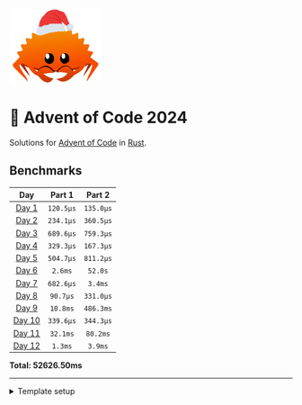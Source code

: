<img src="./.assets/christmas_ferris.png" width="164">

# 🎄 Advent of Code 2024

Solutions for [Advent of Code](https://adventofcode.com/) in [Rust](https://www.rust-lang.org/).

<!--- advent_readme_stars table --->

<!--- benchmarking table --->
## Benchmarks

| Day | Part 1 | Part 2 |
| :---: | :---: | :---:  |
| [Day 1](./src/bin/01.rs) | `120.5µs` | `135.0µs` |
| [Day 2](./src/bin/02.rs) | `234.1µs` | `360.5µs` |
| [Day 3](./src/bin/03.rs) | `689.6µs` | `759.3µs` |
| [Day 4](./src/bin/04.rs) | `329.3µs` | `167.3µs` |
| [Day 5](./src/bin/05.rs) | `504.7µs` | `811.2µs` |
| [Day 6](./src/bin/06.rs) | `2.6ms` | `52.0s` |
| [Day 7](./src/bin/07.rs) | `682.6µs` | `3.4ms` |
| [Day 8](./src/bin/08.rs) | `90.7µs` | `331.0µs` |
| [Day 9](./src/bin/09.rs) | `10.8ms` | `486.3ms` |
| [Day 10](./src/bin/10.rs) | `339.6µs` | `344.3µs` |
| [Day 11](./src/bin/11.rs) | `32.1ms` | `80.2ms` |
| [Day 12](./src/bin/12.rs) | `1.3ms` | `3.9ms` |

**Total: 52626.50ms**
<!--- benchmarking table --->

---

<details>
    <summary>Template setup</summary>

    ## Template setup

    This template supports all major OS (macOS, Linux, Windows).

    ### 📝 Create your repository

    1.  Open [the template repository](https://github.com/fspoettel/advent-of-code-rust) on Github.
    2.  Click [Use this template](https://github.com/fspoettel/advent-of-code-rust/generate) and create your repository.
    3.  Clone your repository to your computer.
    4.  If you are solving a previous year's advent of code, change the `AOC_YEAR` variable in `.cargo/config.toml` to reflect the year you are solving.

    ### 💻 Setup rust

    1.  Install the [Rust toolchain](https://www.rust-lang.org/tools/install).
    2.  (recommended) Install the [rust-analyzer](https://rust-analyzer.github.io/manual.html) extension for your code editor.
    3.  (optional) Install a native debugger. If you are using VS Code, [CodeLLDB](https://marketplace.visualstudio.com/items?itemName=vadimcn.vscode-lldb) is a good option.

    ---

    ✨ You can start solving puzzles now! Head to the [Usage section](#usage) to see how to use this template. If you like, you can configure [some optional features](#optional-template-features).

    ## Usage

    ### ➡️ Scaffold a day

    ```sh
    # example: `cargo scaffold 1`
    cargo scaffold <day>

    # output:
    # Created module file "src/bin/01.rs"
    # Created empty input file "data/inputs/01.txt"
    # Created empty example file "data/examples/01.txt"
    # ---
    # 🎄 Type `cargo solve 01` to run your solution.
    ```

    Individual solutions live in the `./src/bin/` directory as separate binaries. _Inputs_ and _examples_ live in the the `./data` directory.

    Every [solution](https://github.com/fspoettel/advent-of-code-rust/blob/main/src/template.txt) has _tests_ referencing its _example_ file in `./data/examples`. Use these tests to develop and debug your solutions against the example input. In VS Code, `rust-analyzer` will display buttons for running / debugging these unit tests above the unit test blocks.

    > [!TIP]
    > If a day has multiple example inputs, you can use the `read_file_part()` helper in your tests instead of `read_file()`. If this e.g. applies to day 1, you can create a second example file `01-2.txt` and invoke the helper like `let result = part_two(&advent_of_code::template::read_file_part("examples", DAY, 2));`. This supports an arbitrary number of example files.

    ### ➡️ Download input for a day

    > [!IMPORTANT]
    > This requires [installing the aoc-cli crate](#configure-aoc-cli-integration).

    You can automatically download puzzle input and description by either appending the `--download` flag to `scaffold` (e.g. `cargo scaffold 4 --download`) or with the separate `download` command:

    ```sh
    # example: `cargo download 1`
    cargo download <day>

    # output:
    # [INFO  aoc] 🎄 aoc-cli - Advent of Code command-line tool
    # [INFO  aoc_client] 🎅 Saved puzzle to 'data/puzzles/01.md'
    # [INFO  aoc_client] 🎅 Saved input to 'data/inputs/01.txt'
    # ---
    # 🎄 Successfully wrote input to "data/inputs/01.txt".
    # 🎄 Successfully wrote puzzle to "data/puzzles/01.md".
    ```

    ### ➡️ Run solutions for a day

    ```sh
    # example: `cargo solve 01`
    cargo solve <day>

    # output:
    #     Finished dev [unoptimized + debuginfo] target(s) in 0.13s
    #     Running `target/debug/01`
    # Part 1: 42 (166.0ns)
    # Part 2: 42 (41.0ns)
    ```

    The `solve` command runs your solution against real puzzle inputs. To run an optimized build of your code, append the `--release` flag as with any other rust program.

    #### Submitting solutions

    > [!IMPORTANT]
    > This requires [installing the aoc-cli crate](#configure-aoc-cli-integration).

    Append the `--submit <part>` option to the `solve` command to submit your solution for checking.

    ### ➡️ Run all solutions

    ```sh
    cargo all

    # output:
    #     Running `target/release/advent_of_code`
    # ----------
    # | Day 01 |
    # ----------
    # Part 1: 42 (19.0ns)
    # Part 2: 42 (19.0ns)
    # <...other days...>
    # Total: 0.20ms
    ```

    This runs all solutions sequentially and prints output to the command-line. Same as for the `solve` command, the `--release` flag runs an optimized build.

    ### ➡️ Benchmark your solutions

    ```sh
    # example: `cargo time 8 --store`
    cargo time <day> [--all] [--store]

    # output:
    # Day 08
    # ------
    # Part 1: 1 (39.0ns @ 10000 samples)
    # Part 2: 2 (39.0ns @ 10000 samples)
    #
    # Total (Run): 0.00ms
    #
    # Stored updated benchmarks.
    ```

    The `cargo time` command allows you to benchmark your code and store timings in the readme. When benching, the runner will run your code between `10` and `10.000` times, depending on execution time of first execution, and print the average execution time.

    `cargo time` has three modes of execution:

    1.  `cargo time` without arguments incrementally benches solutions that do not have been stored in the readme yet and skips the rest.
    2.  `cargo time <day>` benches a single solution.
    3.  `cargo time --all` benches all solutions.

    By default, `cargo time` does not write to the readme. In order to do so, append the `--store` flag: `cargo time --store`.

    > Please note that these are not _scientific_ benchmarks, understand them as a fun approximation. 😉 Timings, especially in the microseconds range, might change a bit between invocations.

    ### ➡️ Run all tests

    ```sh
    cargo test
    ```

    To run tests for a specific day, append `--bin <day>`, e.g. `cargo test --bin 01`. You can further scope it down to a specific part, e.g. `cargo test --bin 01 part_one`.

    ### ➡️ Read puzzle description

    > [!IMPORTANT]
    > This command requires [installing the aoc-cli crate](#configure-aoc-cli-integration).

    ```sh
    # example: `cargo read 1`
    cargo read <day>

    # output:
    # Loaded session cookie from "/Users/<snip>/.adventofcode.session".
    # Fetching puzzle for day 1, 2022...
    # ...the input...
    ```

    ### ➡️ Scaffold, download & read the current aoc day

    > [!IMPORTANT]
    > This command requires [installing the aoc-cli crate](#configure-aoc-cli-integration).

    During december, the `today` shorthand command can be used to:

    - scaffold a solution for the current day
    - download its input
    - and read the puzzle

    in one go.

    ```sh
    # example: `cargo today` on December 1st
    cargo today

    # output:
    # Created module file "src/bin/01.rs"
    # Created empty input file "data/inputs/01.txt"
    # Created empty example file "data/examples/01.txt"
    # ---
    # 🎄 Type `cargo solve 01` to run your solution.
    # [INFO  aoc] 🎄 aoc-cli - Advent of Code command-line tool
    # [INFO  aoc_client] 🎅 Saved puzzle to 'data/puzzles/01.md'
    # [INFO  aoc_client] 🎅 Saved input to 'data/inputs/01.txt'
    # ---
    # 🎄 Successfully wrote input to "data/inputs/01.txt".
    # 🎄 Successfully wrote puzzle to "data/puzzles/01.md".
    #
    # Loaded session cookie from "/Users/<snip>/.adventofcode.session".
    # Fetching puzzle for day 1, 2022...
    # ...the input...
    ```

    ### ➡️ Format code

    ```sh
    cargo fmt
    ```

    ### ➡️ Lint code

    ```sh
    cargo clippy
    ```

    ## Optional template features

    ### Configure aoc-cli integration

    1. Install [`aoc-cli`](https://github.com/scarvalhojr/aoc-cli/) via cargo: `cargo install aoc-cli --version 0.12.0`
    2. Create the file `<home_directory>/.adventofcode.session` and paste your session cookie into it. To retrieve the session cookie, press F12 anywhere on the Advent of Code website to open your browser developer tools. Look in _Cookies_ under the _Application_ or _Storage_ tab, and copy out the `session` cookie value. [^1]

    Once installed, you can use the [download command](#download-input--description-for-a-day), the read command, and automatically submit solutions via the [`--submit` flag](#submitting-solutions).

    ### Automatically track ⭐️ progress in the readme

    This template includes [a Github action](https://github.com/k2bd/advent-readme-stars) that automatically updates the readme with your advent of code progress.

    To enable it, complete the following steps:

    #### 1. Create a private leaderboard

    Go to the leaderboard page of the year you want to track and click _Private Leaderboard_. If you have not created a leaderboard yet, create one by clicking _Create It_. Your leaderboard should be accessible under `https://adventofcode.com/{year}/leaderboard/private/view/{aoc_user_id}`.

    #### 2. Set repository secrets

    Go to the _Secrets_ tab in your repository settings and create the following secrets:

    - `AOC_USER_ID`: Go to [this page](https://adventofcode.com/settings) and copy your user id. It's the number behind the `#` symbol in the first name option. Example: `3031`.
    - `AOC_YEAR`: the year you want to track. Example: `2021`.
    - `AOC_SESSION`: an active session[^2] for the advent of code website. To get this, press F12 anywhere on the Advent of Code website to open your browser developer tools. Look in your Cookies under the Application or Storage tab, and copy out the `session` cookie.

    Go to the _Variables_ tab in your repository settings and create the following variable:

    - `AOC_ENABLED`: This variable controls whether the workflow is enabled. Set it to `true` to enable the progress tracker. After you complete AoC or no longer work on it, you can set this to `false` to disable the CI.

    ✨ You can now run this action manually via the _Run workflow_ button on the workflow page. If you want the workflow to run automatically, uncomment the `schedule` section in the `readme-stars.yml` workflow file or add a `push` trigger.

    ### Enable code formatting / clippy checks in the CI

    Uncomment the respective sections in the `ci.yml` workflow.

    ### Use DHAT to profile heap allocations

    If you are not only interested in the runtime of your solution, but also its memory allocation profile, you can use the template's [DHAT](https://valgrind.org/docs/manual/dh-manual.html) integration to analyze it. In order to activate DHAT, call the `solve` command with the `--dhat` flag.

    ```sh
    cargo solve 1 --dhat

    # output:
    #     Running `target/dhat/1`
    # dhat: Total:     276 bytes in 3 blocks
    # dhat: At t-gmax: 232 bytes in 2 blocks
    # dhat: At t-end:  0 bytes in 0 blocks
    # dhat: The data has been saved to dhat-heap.json, and is viewable with dhat/dh_view.html
    # Part 1: 9001 (4.1ms)
    ```

    The command will output some basic stats to the command-line and generate a `dhat-heap.json` report in the repo root directory.

    You can pass the report a tool like [dh-view](https://nnethercote.github.io/dh_view/dh_view.html) to view a detailed breakdown of heap allocations.

    ### Use VS Code to debug your code

    1.  Install [rust-analyzer](https://marketplace.visualstudio.com/items?itemName=rust-lang.rust-analyzer) and [CodeLLDB](https://marketplace.visualstudio.com/items?itemName=vadimcn.vscode-lldb).
    2.  Set breakpoints in your code. [^3]
    3.  Click _Debug_ next to the unit test or the _main_ function. [^4]
    4.  The debugger will halt your program at the specific line and allow you to inspect the local stack. [^5]

    ## Useful crates

    - [itertools](https://crates.io/crates/itertools): Extends iterators with extra methods and adaptors. Frequently useful for aoc puzzles.
    - [regex](https://crates.io/crates/regex): Official regular expressions implementation for Rust.

    A curated list of popular crates can be found on [blessred.rs](https://blessed.rs/crates).

    Do you have aoc-specific crate recommendations? [Share them!](https://github.com/fspoettel/advent-of-code-rust/edit/main/README.md)

    ## Common pitfalls

    - **Integer overflows:** This template uses 32-bit integers by default because it is generally faster - for example when packed in large arrays or structs - than using 64-bit integers everywhere. For some problems, solutions for real input might exceed 32-bit integer space. While this is checked and panics in `debug` mode, integers [wrap](https://doc.rust-lang.org/book/ch03-02-data-types.html#integer-overflow) in `release` mode, leading to wrong output when running your solution.

    ## Footnotes

    [^1]: The session cookie might expire after a while (~1 month) which causes the downloads to fail. To fix this issue, refresh the `.adventofcode.session` file.

    [^2]: The session cookie might expire after a while (~1 month) which causes the automated workflow to fail. To fix this issue, refresh the AOC_SESSION secret.

    [^3]:
        <img src="https://user-images.githubusercontent.com/1682504/198838369-453dc22c-c645-4803-afe0-fc50d5a3f00c.png" alt="Set a breakpoint" width="450" />

    [^4]:
        <img alt="Run debugger" src="https://user-images.githubusercontent.com/1682504/198838372-c89369f6-0d05-462e-a4c7-8cd97b0912e6.png" width="450" />

    [^5]:
        <img alt="Inspect debugger state" src="https://user-images.githubusercontent.com/1682504/198838373-36df6996-23bf-4757-9335-0bc4c1db0276.png" width="450" />

</details>
